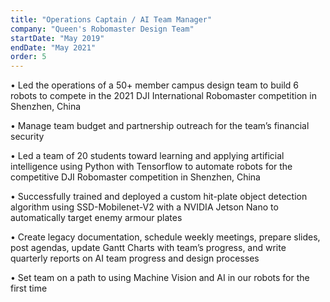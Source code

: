 ```yaml
---
title: "Operations Captain / AI Team Manager"
company: "Queen's Robomaster Design Team"
startDate: "May 2019"
endDate: "May 2021"
order: 5
---
```


• Led the operations of a 50+ member campus design team to build 6 robots to compete in the 2021 DJI International Robomaster competition in Shenzhen, China

• Manage team budget and partnership outreach for the team’s financial security

• Led a team of 20 students toward learning and applying artificial intelligence using Python with Tensorflow to automate robots for the competitive DJI Robomaster competition in Shenzhen, China

• Successfully trained and deployed a custom hit-plate object detection algorithm using SSD-Mobilenet-V2 with a NVIDIA Jetson Nano to automatically target enemy armour plates

• Create legacy documentation, schedule weekly meetings, prepare slides, post agendas, update Gantt Charts with team’s progress, and write quarterly reports on AI team progress and design processes

• Set team on a path to using Machine Vision and AI in our robots for the first time
